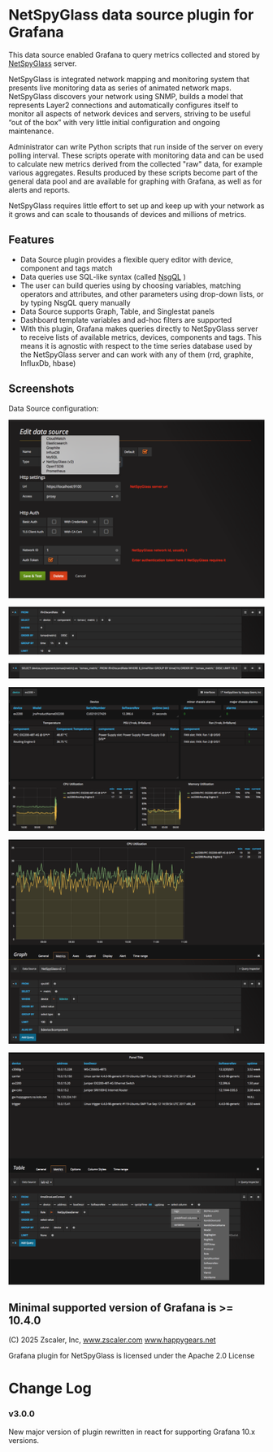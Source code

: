 # NetSpyGlass data source plugin for Grafana

This data source enabled Grafana to query metrics collected and stored
by [NetSpyGlass](http://www.netspyglass.com) server.

NetSpyGlass is integrated network mapping and monitoring system that presents live monitoring
data as series of animated network maps. NetSpyGlass discovers your network using SNMP,
builds a model that represents Layer2 connections and automatically configures itself to
monitor all aspects of network devices and servers, striving to be useful “out of the box”
with very little initial configuration and ongoing maintenance.

Administrator can write Python scripts that run inside of the server
on every polling interval. These scripts operate with monitoring
data and can be used to calculate new metrics derived from the collected "raw" data,
for example various aggregates. Results produced by these scripts become
part of the general data pool and are available for graphing with
Grafana, as well as for alerts and reports.

NetSpyGlass requires little effort to set up and keep up with your network
as it grows and can scale to thousands of devices and millions of metrics.

## Features

- Data Source plugin provides a flexible query editor with device, component and tags match
- Data queries use SQL-like syntax (called [NsgQL](http://docs.netspyglass.com/2.2.x/nsgql.html) )
- The user can build queries using by choosing variables, matching operators
  and attributes, and other parameters using drop-down lists, or
  by typing NsgQL query manually
- Data Source supports Graph, Table, and Singlestat panels
- Dashboard template variables and ad-hoc filters are supported
- With this plugin, Grafana makes queries directly to NetSpyGlass
  server to receive lists of available metrics, devices, components
  and tags. This means it is agnostic with respect to the time series
  database used by the NetSpyGlass server and can work with any of
  them (rrd, graphite, InfluxDb, hbase)

## Screenshots

Data Source configuration:

![datasource configuration](https://raw.githubusercontent.com/happygears/netspyglass-grafana/v2.0.x/doc/screenshots/nsg-grafana-plugin-v2-edit-data-source.png)

![query editor screenshot](https://raw.githubusercontent.com/happygears/netspyglass-grafana/v2.0.x/doc/screenshots/nsg-grafana-plugin-v2-query-editor-1.png)

![query editor screenshot](https://raw.githubusercontent.com/happygears/netspyglass-grafana/v2.0.x/doc/screenshots/nsg-grafana-plugin-v2-query-editor-nsgql.png)

![device dshboard](https://raw.githubusercontent.com/happygears/netspyglass-grafana/v2.0.x/doc/screenshots/nsg-grafana-plugin-v2-device-dashboard.png)

![graph panel](https://raw.githubusercontent.com/happygears/netspyglass-grafana/v2.0.x/doc/screenshots/nsg-grafana-plugin-v2-graph-panel.png)

![table panel](https://raw.githubusercontent.com/happygears/netspyglass-grafana/v2.0.x/doc/screenshots/nsg-grafana-plugin-v2-table-panel.png)

## Minimal supported version of Grafana is >= 10.4.0

(C) 2025 Zscaler, Inc, www.zscaler.com www.happygears.net

Grafana plugin for NetSpyGlass is licensed under the Apache 2.0 License

# Change Log

### v3.0.0

New major version of plugin rewritten in react for supporting Grafana 10.x versions.

